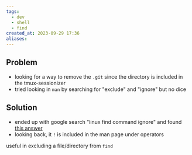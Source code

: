 ```yaml
---
tags:
  - dev
  - shell
  - find
created_at: 2023-09-29 17:36
aliases:
---
```

## Problem
- looking for a way to remove the `.git` since the directory is included in the tmux-sessionizer
- tried looking in `man` by searching for "exclude" and "ignore" but no dice

## Solution
- ended up with google search "linux find command ignore" and found [this answer](https://superuser.com/a/397325)
- looking back, it `!` is included in the man page under operators

useful in excluding a file/directory from `find`